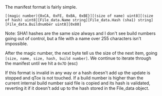 The manifest format is fairly simple.

``[(magic number){0xCA, 0xFE, 0xBA, 0xBE}][(size of name) uint8][(size of hash) uint8][File_data.Name string][File_data.Hash (sha1) string][File_data.Buildnumber uint8][0x80]``

Note: SHA1 hashes are the same size always and I don't see build numbers going out of control, but a file with a name over 255 characters isn't impossible.

After the magic number, the next byte tell us the size of the next item, going ``[size, name, size, hash, build number]``. We continue to iterate through the manifest until we hit a ``0x7D`` (esc)

If this format is invalid in any way or a hash doesn't add up the update is stopped and qTox is not touched. If a build number is higher than the current internal build number said file is copied and its hash is validated, reverting it if it doesn't add up to the hash stored in the File_data object.
